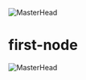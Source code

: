 ![MasterHead](https://art.pixilart.com/b7875a3999e9a79.gif)
# first-node
![MasterHead](https://surveysparrow.com/blog/best-gif-sites/)
